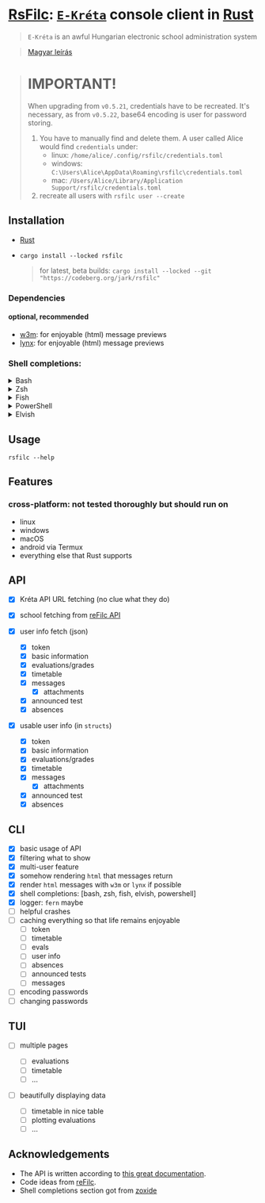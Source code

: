 # [RsFilc](https://codeberg.org/jark/rsfilc): [`E-Kréta`](https://www.e-kreta.hu/) console client in [Rust](https://rust-lang.org)

> `E-Kréta` is an awful Hungarian electronic school administration system

> [Magyar leírás](README.hu.md)

> # IMPORTANT!
>
> When upgrading from `v0.5.21`, credentials have to be recreated.
> It's necessary, as from `v0.5.22`, base64 encoding is user for password storing.
>
> 1. You have to manually find and delete them. A user called Alice would find `credentials` under:
>     - linux: `/home/alice/.config/rsfilc/credentials.toml`
>     - windows: `C:\Users\Alice\AppData\Roaming\rsfilc\credentials.toml`
>     - mac: `/Users/Alice/Library/Application Support/rsfilc/credentials.toml`
> 2. recreate all users with `rsfilc user --create`

## Installation

-   [Rust](https://rustup.rs)
-   `cargo install --locked rsfilc`

    > for latest, beta builds: `cargo install --locked --git "https://codeberg.org/jark/rsfilc"`

### Dependencies

#### optional, recommended

-   [w3m](https://w3m.sourceforge.net/): for enjoyable (html) message previews
-   [lynx](https://lynx.browser.org/): for enjoyable (html) message previews

### Shell completions:

   <details>
   <summary>Bash</summary>

> Add this to the <ins>**end**</ins> of your config file (usually `~/.bashrc`):
>
> ```sh
> eval "$(rsfilc completions bash)"
> ```

   </details>

   <details>
   <summary>Zsh</summary>

> Add this to the <ins>**end**</ins> of your config file (usually `~/.zshrc`):
>
> ```sh
> eval "$(rsfilc completions zsh)"
> ```
>
> For completions to work, the above line must be added _after_ `compcompletions` is
> called. You may have to rebuild your completions cache by running
> `rm ~/.zcompdump*; compcompletions`.

   </details>

   <details>
   <summary>Fish</summary>

> Add this to the <ins>**end**</ins> of your config file (usually `~/.config/fish/config.fish`):
>
> ```fish
> rsfilc completions fish | source
> ```

   </details>

   <details>
   <summary>PowerShell</summary>

> Add this to the <ins>**end**</ins> of your config file (find it by running `echo $profile` in PowerShell):
>
> ```powershell
> Invoke-Expression (& { (rsfilc completions powershell | Out-String) })
> ```

   </details>

   <details>
   <summary>Elvish</summary>

> Add this to the <ins>**end**</ins> of your config file (usually `~/.elvish/rc.elv`):
>
> ```sh
> eval (rsfilc completions elvish | slurp)
> ```
>
> **Note**
> RsFilc only supports elvish v0.18.0 and above.

   </details>

## Usage

`rsfilc --help`

## Features

### cross-platform: not tested thoroughly but should run on

-   linux
-   windows
-   macOS
-   android via Termux
-   everything else that Rust supports

## API

-   [x] Kréta API URL fetching (no clue what they do)
-   [x] school fetching from [reFilc API](https://api.refilc.hu/v1/public/school-list)

-   [x] user info fetch (json)

    -   [x] token
    -   [x] basic information
    -   [x] evaluations/grades
    -   [x] timetable
    -   [x] messages
        -   [x] attachments
    -   [x] announced test
    -   [x] absences

-   [x] usable user info (in `structs`)

    -   [x] token
    -   [x] basic information
    -   [x] evaluations/grades
    -   [x] timetable
    -   [x] messages
        -   [x] attachments
    -   [x] announced test
    -   [x] absences

## CLI

-   [x] basic usage of API
-   [x] filtering what to show
-   [x] multi-user feature
-   [x] somehow rendering `html` that messages return
-   [x] render `html` messages with `w3m` or `lynx` if possible
-   [x] shell completions: [bash, zsh, fish, elvish, powershell]
-   [x] logger: `fern` maybe
-   [ ] helpful crashes
-   [ ] caching everything so that life remains enjoyable
    -   [ ] token
    -   [ ] timetable
    -   [ ] evals
    -   [ ] user info
    -   [ ] absences
    -   [ ] announced tests
    -   [ ] messages
-   [ ] encoding passwords
-   [ ] changing passwords

## TUI

-   [ ] multiple pages

    -   [ ] evaluations
    -   [ ] timetable
    -   [ ] ...

-   [ ] beautifully displaying data
    -   [ ] timetable in nice table
    -   [ ] plotting evaluations
    -   [ ] ...

## Acknowledgements

-   The API is written according to [this great documentation](https://github.com/bczsalba/ekreta-docs-v3).
-   Code ideas from [reFilc](https://github.com/refilc/naplo).
-   Shell completions section got from [zoxide](https://github.com/ajeetdsouza/zoxide)

